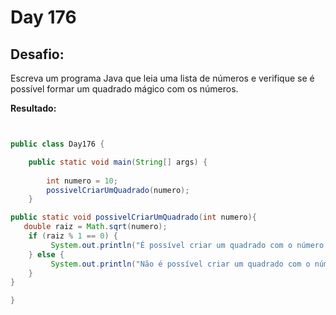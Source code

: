 # Day 176

## Desafio:

Escreva um programa Java que leia uma lista de números e verifique se é possível formar um quadrado mágico com os números.	

**Resultado:**

```java


public class Day176 {

    public static void main(String[] args) {
        
        int numero = 10;
        possivelCriarUmQuadrado(numero);
    }

public static void possivelCriarUmQuadrado(int numero){
   double raiz = Math.sqrt(numero);
    if (raiz % 1 == 0) {
         System.out.println("É possível criar um quadrado com o número " + numero);
    } else {
         System.out.println("Não é possível criar um quadrado com o número " + numero);
    }
}

}